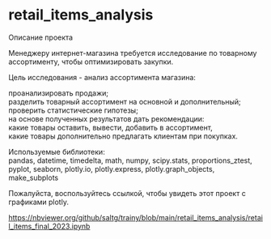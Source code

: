 # retail_items_analysis
Описание проекта

Менеджеру интернет-магазина требуется исследование по товарному ассортименту, чтобы оптимизировать закупки.

Цель исследования - анализ ассортимента магазина:

проанализировать продажи;  
разделить товарный ассортимент на основной и дополнительный;  
проверить статистические гипотезы;  
на основе полученных результатов дать рекомендации:  
какие товары оставить, вывести, добавить в ассортимент,  
какие товары дополнительно предлагать клиентам при покупках.

Используемые библиотеки:  
pandas, datetime, timedelta,  math,  numpy,  scipy.stats,  proportions_ztest,  
pyplot,  seaborn,  plotly.io,  plotly.express,  plotly.graph_objects,  make_subplots


Пожалуйста, воспользуйтесь ссылкой, чтобы увидеть этот проект с графиками plotly.

https://nbviewer.org/github/saltg/trainy/blob/main/retail_items_analysis/retail_items_final_2023.ipynb

